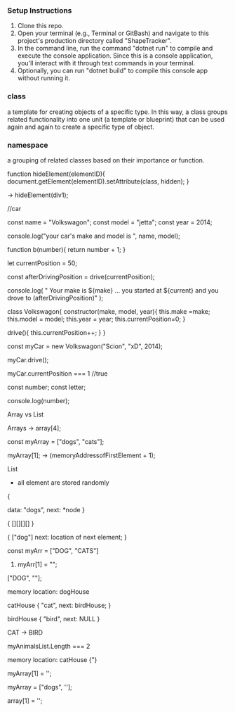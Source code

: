 ### Setup Instructions

1. Clone this repo.
2. Open your terminal (e.g., Terminal or GitBash) and navigate to this project's production directory called "ShapeTracker".
3. In the command line, run the command "dotnet run" to compile and execute the console application. Since this is a console application, you'll interact with it through text commands in your terminal.
4. Optionally, you can run "dotnet build" to compile this console app without running it.



### class
a template for creating objects of a specific type. In this way, a class groups related functionality into one unit (a template or blueprint) that can be used again and again to create a specific type of object.

### namespace 

a grouping of related classes based on their importance or function.



function hideElement(elementID){
  document.getElement(elementID).setAttribute(class, hidden);
}

-> hideElement(div1);

//car 


 const name = "Volkswagon";
 const model = "jetta";
 const year = 2014;

console.log("your car's make and model is ", name, model);

function b(number){
  return number + 1;
}

let currentPosition = 50;

const afterDrivingPosition = drive(currentPosition);

console.log(
  " Your make is ${make} ... you started at ${current} and you drove to (afterDrivingPosition)"
);

class Volkswagon{
  constructor(make, model, year){
    this.make =make;
    this.model = model;
    this.year = year;
    this.currentPosition=0;
  }

  drive(){
    this.currentPosition++;
  }
}

const myCar = new Volkswagon("Scion", "xD", 2014);

myCar.drive();

myCar.currentPosition === 1 //true




 

const number;
const letter;

console.log(number);

Array vs List

Arrays -> array[4];


const myArray = ["dogs", "cats"];

myArray[1]; -> (memoryAddressofFirstElement + 1);



List<Triangle>

- all element are stored randomly


{

  data: "dogs",
  next: *node 
}



{ [][][][] }


{
  ["dog"]
  next: location of next element;
}


const myArr = ["DOG", "CATS"]

1. myArr[1] = "";

["DOG", ""];



memory location: dogHouse  

catHouse
{
  "cat",
  next: birdHouse;
}

birdHouse
{
  "bird",
  next: NULL
}

CAT -> BIRD

myAnimalsList.Length === 2


memory location: catHouse {"}









myArray[1] = '';

myArray = ["dogs", ''];




array[1] = '';




